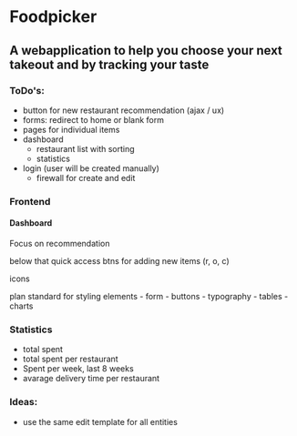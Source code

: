 # Foodpicker

## A webapplication to help you choose your next takeout and by tracking your taste

### ToDo's:
- button for new restaurant recommendation (ajax / ux)
- forms: redirect to home or blank form
- pages for individual items
- dashboard
  - restaurant list with sorting
  - statistics
- login (user will be created manually)
  - firewall for create and edit

### Frontend
#### Dashboard
Focus on recommendation

below that quick access btns for adding new items (r, o, c)

icons

plan standard for styling elements
    - form
    - buttons
    - typography
    - tables
    - charts

### Statistics
- total spent
- total spent per restaurant
- Spent per week, last 8 weeks
- avarage delivery time per restaurant

### Ideas:
- use the same edit template for all entities